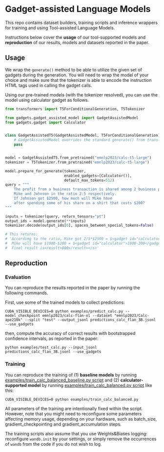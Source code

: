 # Gadget-assisted Language Models

This repo contains dataset builders, training scripts 
and inference wrappers for training and using 
Tool-assisted Language Models. 

Instructions below cover the **usage** of our tool-supported models 
and **reproduction** of our results, models and datasets reported in the paper.

## Usage

We wrap the `generate()` method to be able to utilize the 
given set of gadgets during the generation. 
You will need to wrap the model of your choice and 
make sure that the tokenizer is able to encode the instruction
HTML tags used in calling the gadget calls.

Using our pre-trained models (with the tokenizer resolved),
you can use the model using calculator gadget as follows.

```python
from transformers import T5ForConditionalGeneration, T5Tokenizer

from gadgets.gadget_assisted_model import GadgetAssistedModel
from gadgets.gadget import Calculator


class GadgetAssistedT5(GadgetAssistedModel, T5ForConditionalGeneration):
    # GadgetAssistedModel overrides the standard generate() from transformers
    pass


model = GadgetAssistedT5.from_pretrained("emnlp2023/calc-t5-large")
tokenizer = T5Tokenizer.from_pretrained("emnlp2023/calc-t5-large")

model.prepare_for_generate(tokenizer, 
                           enabled_gadgets=[Calculator()], 
                           default_max_tokens=512)
query = """
    The profit from a business transaction is shared among 2 business partners, 
    Mike and Johnson in the ratio 2:5 respectively. 
    If Johnson got $2500, how much will Mike have 
    after spending some of his share on a shirt that costs $200?
"""

inputs = tokenizer(query, return_tensors="pt")
output_ids = model.generate(**inputs)
tokenizer.decode(output_ids[0], spaces_between_special_tokens=False)

# This returns:
# 'According to the ratio, Mike got 2/5*$2500 = $<gadget id="calculator">2/5*2500</gadget><output>1_000</output> 1000 
#  Mike will have $1000-$200 = $<gadget id="calculator">1000-200</gadget><output>800</output> 800 after buying a shirt. 
#  Final result is<result>800</result></s>'
```

## Reproduction

### Evaluation

You can reproduce the results reported in the paper by running the following commands.

First, use some of the trained models to collect predictions: 

```shell
CUDA_VISIBLE_DEVICES=0 python examples/predict_calc.py --model_checkpoint emnlp2023/calc-flan-xl --dataset "emnlp2023/Calc-ape210k" --split "test" --output_jsonl predictions_calc_flan_3B.jsonl --use_gadgets
```

then, compute the accuracy of correct results with bootstrapped confidence intervals, as reported in the paper:

```shell
python examples/test_calc.py --input_jsonl predictions_calc_flan_3B.jsonl --use_gadgets
```


### Training

You can reproduce the training of (1) **baseline models** by running 
[examples/train_calc_balanced_baseline.py script](https://github.com/emnlp2023sub/gadgets/blob/65e24e810cf5ea20aceb8a3c8ddbc19f035ab694/examples/train_calc_balanced_baseline.py)
and (2) **calculator-supported model** by running [examples/train_calc_balanced.py script](https://github.com/emnlp2023sub/gadgets/blob/65e24e810cf5ea20aceb8a3c8ddbc19f035ab694/examples/train_calc_balanced.py) like this:

```shell
CUDA_VISIBLE_DEVICES=0 python examples/train_calc_balanced.py
```

All parameters of the training are intentionally fixed within the script. However, note that you might need to reconfigure some parameters affecting memory usage, depending on your hardware, such as batch_size, gradient_checkpointing and gradient_accumulation steps.

The training scripts also assume that you use Weights&Biases logging: reconfigure `wandb.init` by your settings, or simply remove the occurrences of `wandb` from the code if you do not wish to log.
